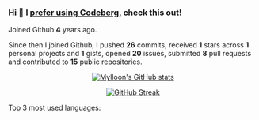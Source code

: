 ### Hi 👋 I [prefer using Codeberg](https://codeberg.org/Mylloon/Mylloon), check this out!

Joined Github **4** years ago.

Since then I joined Github, I pushed **26** commits, received **1** stars across **1** personal projects and **1** gists, opened **20** issues, submitted **8** pull requests and contributed to **15** public repositories.

<p align="center">
    <a href="https://github-readme-stats.vercel.app/">
        <img src="https://github-readme-stats.vercel.app/api?username=Mylloon&show_icons=true&theme=dracula" alt="Mylloon's GitHub stats">
    </a>
</p>

<p align="center">
    <a href="https://git.io/streak-stats">
        <img src="https://github-readme-streak-stats.herokuapp.com?user=Mylloon&theme=dracula&date_format=j%20M%5B%20Y%5D" alt="GitHub Streak">
    </a>
</p>

Top 3 most used languages:

